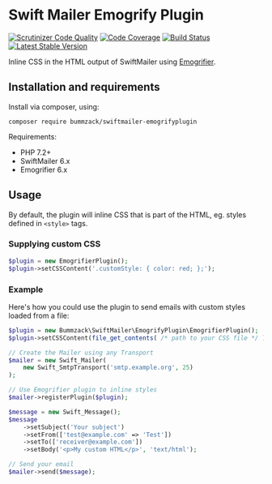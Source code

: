 # Swift Mailer Emogrify Plugin

[![Scrutinizer Code Quality](https://scrutinizer-ci.com/g/bummzack/swiftmailer-emogrifyplugin/badges/quality-score.png?b=master)](https://scrutinizer-ci.com/g/bummzack/swiftmailer-emogrifyplugin/?branch=master)
[![Code Coverage](https://codecov.io/gh/bummzack/swiftmailer-emogrifyplugin/branch/master/graph/badge.svg)](https://codecov.io/gh/bummzack/swiftmailer-emogrifyplugin)
[![Build Status](https://travis-ci.org/bummzack/swiftmailer-emogrifyplugin.svg?branch=master)](https://travis-ci.org/bummzack/swiftmailer-emogrifyplugin)
[![Latest Stable Version](https://poser.pugx.org/bummzack/swiftmailer-emogrifyplugin/v/stable)](https://packagist.org/packages/bummzack/swiftmailer-emogrifyplugin)

Inline CSS in the HTML output of SwiftMailer using [Emogrifier](https://github.com/MyIntervals/emogrifier).

## Installation and requirements

Install via composer, using:

    composer require bummzack/swiftmailer-emogrifyplugin
    
Requirements:

 - PHP 7.2+
 - SwiftMailer 6.x
 - Emogrifier 6.x
 
## Usage

By default, the plugin will inline CSS that is part of the HTML, eg. styles defined in `<style>` tags.

### Supplying custom CSS

```php
$plugin = new EmogrifierPlugin();
$plugin->setCSSContent('.customStyle: { color: red; };');
```

### Example

Here's how you could use the plugin to send emails with custom styles loaded from a file:

```php
$plugin = new Bummzack\SwiftMailer\EmogrifyPlugin\EmogrifierPlugin();
$plugin->setCSSContent(file_get_contents( /* path to your CSS file */ ));

// Create the Mailer using any Transport
$mailer = new Swift_Mailer(
    new Swift_SmtpTransport('smtp.example.org', 25)
);

// Use Emogrifier plugin to inline styles
$mailer->registerPlugin($plugin);

$message = new Swift_Message();
$message
    ->setSubject('Your subject')
    ->setFrom(['test@example.com' => 'Test'])
    ->setTo(['receiver@example.com'])
    ->setBody('<p>My custom HTML</p>', 'text/html');

// Send your email
$mailer->send($message);
```
